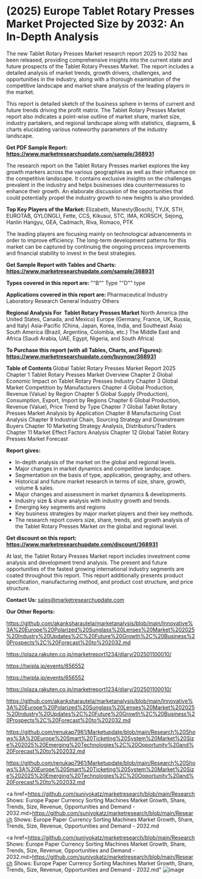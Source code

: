 # (2025) Europe Tablet Rotary Presses Market Projected Size by 2032: An In-Depth Analysis

The new Tablet Rotary Presses Market research report 2025 to 2032 has been released, providing comprehensive insights into the current state and future prospects of the Tablet Rotary Presses Market. The report includes a detailed analysis of market trends, growth drivers, challenges, and opportunities in the industry, along with a thorough examination of the competitive landscape and market share analysis of the leading players in the market.

This report is detailed sketch of the business sphere in terms of current and future trends driving the profit matrix. The Tablet Rotary Presses Market report also indicates a point-wise outline of market share, market size, industry partakers, and regional landscape along with statistics, diagrams, &amp; charts elucidating various noteworthy parameters of the industry landscape.

<strong><b>Get PDF Sample Report: <a href=https://www.marketresearchupdate.com/sample/368931>https://www.marketresearchupdate.com/sample/368931</a></b></strong>

The research report on the Tablet Rotary Presses market explores the key growth markers across the various geographies as well as their influence on the competitive landscape. It contains exclusive insights on the challenges prevalent in the industry and helps businesses idea countermeasures to enhance their growth. An elaborate discussion of the opportunities that could potentially propel the industry growth to new heights is also provided.

<strong><b>Top Key Players of the Market:
</b></strong>Elizabeth, Manesty(Bosch), TYJX, STH, EUROTAB, GYLONGLI, Fette, CCS, Kikusui, STC, IMA, KORSCH, Sejong, Hanlin Hangyu, GEA, Cadmach, Riva, Romaco, PTK<strong><b>
</b></strong>

The leading players are focusing mainly on technological advancements in order to improve efficiency. The long-term development patterns for this market can be captured by continuing the ongoing process improvements and financial stability to invest in the best strategies.

<strong><b>Get Sample Report with Tables and Charts: <a href=https://www.marketresearchupdate.com/sample/368931>https://www.marketresearchupdate.com/sample/368931</a></b></strong>

<strong><b>Types covered in this report are:
</b></strong>""B"" Type
""D"" type<strong><b>
</b></strong>

<strong><b>Applications covered in this report are:
</b></strong>Pharmaceutical Industry
Laboratory Research
General Industry
Others<strong><b>
</b></strong>

<strong><b>Regional Analysis For  Tablet Rotary Presses Market</b></strong><strong><b>
</b></strong>North America (the United States, Canada, and Mexico)
Europe (Germany, France, UK, Russia, and Italy)
Asia-Pacific (China, Japan, Korea, India, and Southeast Asia)
South America (Brazil, Argentina, Colombia, etc.)
The Middle East and Africa (Saudi Arabia, UAE, Egypt, Nigeria, and South Africa)

<strong><b>To Purchase this report (with all Tables, Charts, and Figures): <a href=https://www.marketresearchupdate.com/buynow/368931>https://www.marketresearchupdate.com/buynow/368931</a></b></strong>

<strong><b>Table of Contents</b></strong><strong><b>
</b></strong>Global Tablet Rotary Presses Market Report 2025
Chapter 1 Tablet Rotary Presses Market Overview
Chapter 2 Global Economic Impact on Tablet Rotary Presses Industry
Chapter 3 Global Market Competition by Manufacturers
Chapter 4 Global Production, Revenue (Value) by Region
Chapter 5 Global Supply (Production), Consumption, Export, Import by Regions
Chapter 6 Global Production, Revenue (Value), Price Trend by Type
Chapter 7 Global Tablet Rotary Presses Market Analysis by Application
Chapter 8 Manufacturing Cost Analysis
Chapter 9 Industrial Chain, Sourcing Strategy and Downstream Buyers
Chapter 10 Marketing Strategy Analysis, Distributors/Traders
Chapter 11 Market Effect Factors Analysis
Chapter 12 Global Tablet Rotary Presses Market Forecast

<strong><b>Report gives:</b></strong>

- In-depth analysis of the market on the global and regional levels.
- Major changes in market dynamics and competitive landscape.
- Segmentation on the basis of type, application, geography, and others.
- Historical and future market research in terms of size, share, growth, volume &amp; sales.
- Major changes and assessment in market dynamics &amp; developments.
- Industry size &amp; share analysis with industry growth and trends.
- Emerging key segments and regions
- Key business strategies by major market players and their key methods.
- The research report covers size, share, trends, and growth analysis of the Tablet Rotary Presses Market on the global and regional level.

<strong><b>Get discount on this report: <a href=https://www.marketresearchupdate.com/discount/368931>https://www.marketresearchupdate.com/discount/368931</a></b></strong>

At last, the Tablet Rotary Presses Market report includes investment come analysis and development trend analysis. The present and future opportunities of the fastest growing international industry segments are coated throughout this report. This report additionally presents product specification, manufacturing method, and product cost structure, and price structure.

<strong><b>Contact Us:
</b></strong>sales@marketresearchupdate.com

<strong>Our Other Reports:</strong>

<a href=https://github.com/akanksharautela/marketanalysis/blob/main/Innovative%3A%20Europe%20Polarized%20Sunglass%20Lenses%20Market%202025%20Industry%20Updates%2C%20Future%20Growth%2C%20Business%20Prospects%2C%20Forecast%20to%202032.md>https://github.com/akanksharautela/marketanalysis/blob/main/Innovative%3A%20Europe%20Polarized%20Sunglass%20Lenses%20Market%202025%20Industry%20Updates%2C%20Future%20Growth%2C%20Business%20Prospects%2C%20Forecast%20to%202032.md</a>

<a href=https://plaza.rakuten.co.jp/marketreport1234/diary/202501100010/>https://plaza.rakuten.co.jp/marketreport1234/diary/202501100010/</a>

<a href=https://twipla.jp/events/656552>https://twipla.jp/events/656552</a>

<a href=https://twipla.jp/events/656552>https://twipla.jp/events/656552</a>

<a href=https://plaza.rakuten.co.jp/marketreport1234/diary/202501100010/>https://plaza.rakuten.co.jp/marketreport1234/diary/202501100010/</a>

<a href=https://github.com/akanksharautela/marketanalysis/blob/main/Innovative%3A%20Europe%20Polarized%20Sunglass%20Lenses%20Market%202025%20Industry%20Updates%2C%20Future%20Growth%2C%20Business%20Prospects%2C%20Forecast%20to%202032.md>https://github.com/akanksharautela/marketanalysis/blob/main/Innovative%3A%20Europe%20Polarized%20Sunglass%20Lenses%20Market%202025%20Industry%20Updates%2C%20Future%20Growth%2C%20Business%20Prospects%2C%20Forecast%20to%202032.md</a>

<a href=https://github.com/renukap7961/Marketupdate/blob/main/Research%20Shows%3A%20Europe%20Smart%20Ticketing%20System%20Market%20Size%202025%20Emerging%20Technologies%2C%20Opportunity%20and%20Forecast%20to%202032.md>https://github.com/renukap7961/Marketupdate/blob/main/Research%20Shows%3A%20Europe%20Smart%20Ticketing%20System%20Market%20Size%202025%20Emerging%20Technologies%2C%20Opportunity%20and%20Forecast%20to%202032.md</a>

<a href=https://github.com/renukap7961/Marketupdate/blob/main/Research%20Shows%3A%20Europe%20Smart%20Ticketing%20System%20Market%20Size%202025%20Emerging%20Technologies%2C%20Opportunity%20and%20Forecast%20to%202032.md>https://github.com/renukap7961/Marketupdate/blob/main/Research%20Shows%3A%20Europe%20Smart%20Ticketing%20System%20Market%20Size%202025%20Emerging%20Technologies%2C%20Opportunity%20and%20Forecast%20to%202032.md</a>

<a href=https://github.com/suniyokatz/marketresearch/blob/main/Research Shows: Europe Paper Currency Sorting Machines Market Growth, Share, Trends, Size, Revenue, Opportunities and Demand - 2032.md>https://github.com/suniyokatz/marketresearch/blob/main/Research Shows: Europe Paper Currency Sorting Machines Market Growth, Share, Trends, Size, Revenue, Opportunities and Demand - 2032.md</a>

<a href=https://github.com/suniyokatz/marketresearch/blob/main/Research Shows: Europe Paper Currency Sorting Machines Market Growth, Share, Trends, Size, Revenue, Opportunities and Demand - 2032.md>https://github.com/suniyokatz/marketresearch/blob/main/Research Shows: Europe Paper Currency Sorting Machines Market Growth, Share, Trends, Size, Revenue, Opportunities and Demand - 2032.md</a>"
![image](https://github.com/user-attachments/assets/1b0fb9dc-0288-4a12-94f1-1cd6adb86135)
